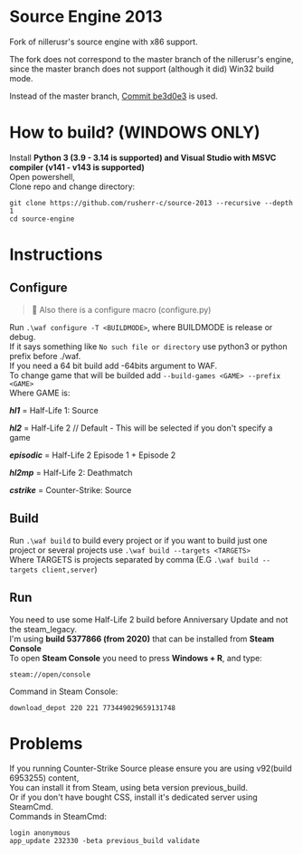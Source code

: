 # Source Engine 2013
Fork of nillerusr's source engine with x86 support.

The fork does not correspond to the master branch of the nillerusr's engine, since the master branch does not support (although it did) Win32 build mode.

Instead of the master branch, <a href="https://github.com/nillerusr/source-engine/tree/be3d0e301f2bf7c53267378ad8c932084077967f">Commit be3d0e3</a> is used.

# How to build? (WINDOWS ONLY)
Install **Python 3 (3.9 - 3.14 is supported) and Visual Studio with MSVC compiler (v141 - v143 is supported)** <br>
Open powershell,<br>
Clone repo and change directory:
```
git clone https://github.com/rusherr-c/source-2013 --recursive --depth 1
cd source-engine
```

# Instructions
## Configure
> 📝
> Also there is a configure macro (configure.py)

Run `.\waf configure -T <BUILDMODE>`, where BUILDMODE is release or debug.<br>
If it says something like `No such file or directory` use python3 or python prefix before ./waf.<br>
If you need a 64 bit build add -64bits argument to WAF.<br>
To change game that will be builded add `--build-games <GAME> --prefix <GAME>`<br>
Where GAME is:

**_hl1_** = Half-Life 1: Source

**_hl2_** = Half-Life 2 // Default - This will be selected if you don't specify a game

**_episodic_** = Half-Life 2 Episode 1 + Episode 2

**_hl2mp_** = Half-Life 2: Deathmatch

**_cstrike_** = Counter-Strike: Source

## Build

Run `.\waf build` to build every project or if you want to build just one project or several projects use `.\waf build --targets <TARGETS>`<br>
Where TARGETS is projects separated by comma (E.G `.\waf build --targets client,server`)<br>

## Run

You need to use some Half-Life 2 build before Anniversary Update and not the steam_legacy.<br>
I'm using <b>build 5377866 (from 2020)</b> that can be installed from <b>Steam Console</b> <br>
To open <b>Steam Console</b> you need to press <b>Windows + R</b>, and type:<br>
```
steam://open/console
```
Command in Steam Console:
```
download_depot 220 221 773449029659131748
```

# Problems
If you running Counter-Strike Source please ensure you are using v92(build 6953255) content,<br>
You can install it from Steam, using beta version previous_build.<br>
Or if you don't have bought CSS, install it's dedicated server using SteamCmd.<br>
Commands in SteamCmd:
```
login anonymous
app_update 232330 -beta previous_build validate
```
